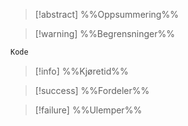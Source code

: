 
> [!abstract] %%Oppsummering%%
> 

> [!warning] %%Begrensninger%%

``` python
Kode
```

> [!info] %%Kjøretid%%

> [!success] %%Fordeler%%

> [!failure] %%Ulemper%%